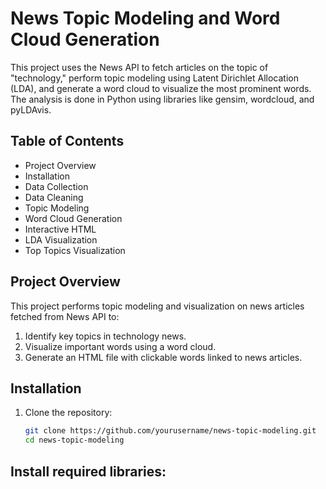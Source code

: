 # News Topic Modeling and Word Cloud Generation

This project uses the News API to fetch articles on the topic of "technology," perform topic modeling using Latent Dirichlet Allocation (LDA), and generate a word cloud to visualize the most prominent words. The analysis is done in Python using libraries like gensim, wordcloud, and pyLDAvis.

## Table of Contents
  - Project Overview
  - Installation
  - Data Collection
  - Data Cleaning
  - Topic Modeling
  - Word Cloud Generation
  - Interactive HTML
  - LDA Visualization
  - Top Topics Visualization

## Project Overview
This project performs topic modeling and visualization on news articles fetched from News API to:

  1. Identify key topics in technology news.
  2. Visualize important words using a word cloud.
  3. Generate an HTML file with clickable words linked to news articles.

## Installation

  1. Clone the repository:

      ```bash
     git clone https://github.com/yourusername/news-topic-modeling.git
     cd news-topic-modeling
      
## Install required libraries:
